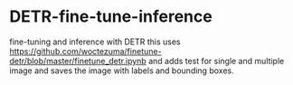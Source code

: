 # DETR-fine-tune-inference
fine-tuning and inference with DETR
this uses https://github.com/woctezuma/finetune-detr/blob/master/finetune_detr.ipynb and adds test for single and multiple image and saves the image with labels and bounding boxes.

